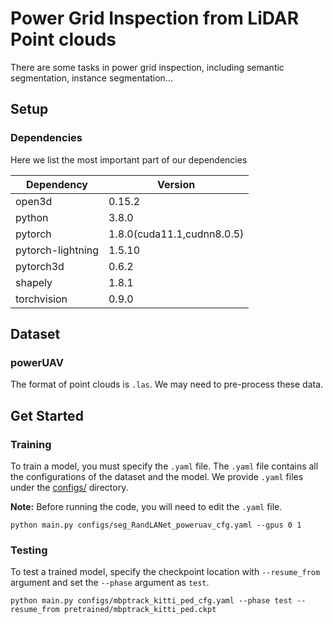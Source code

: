 # Power Grid Inspection from LiDAR Point clouds

There are some tasks in power grid inspection, including semantic segmentation, instance segmentation...

## Setup
### Dependencies
Here we list the most important part of our dependencies

| Dependency        | Version                    |
| ----------------- | -------------------------- |
| open3d            | 0.15.2                     |
| python            | 3.8.0                      |
| pytorch           | 1.8.0(cuda11.1,cudnn8.0.5) |
| pytorch-lightning | 1.5.10                     |
| pytorch3d         | 0.6.2                      |
| shapely           | 1.8.1                      |
| torchvision       | 0.9.0                      |


## Dataset
### powerUAV
The format of point clouds is `.las`. 
We may need to pre-process these data. 


## Get Started
### Training

To train a model, you must specify the `.yaml` file. The `.yaml` file contains all the configurations of the dataset and the model. We provide `.yaml` files under the [configs/](./configs) directory. 

**Note:** Before running the code, you will need to edit the `.yaml` file.

```
python main.py configs/seg_RandLANet_poweruav_cfg.yaml --gpus 0 1
```

### Testing

To test a trained model, specify the checkpoint location with `--resume_from` argument and set the `--phase` argument as `test`.

```
python main.py configs/mbptrack_kitti_ped_cfg.yaml --phase test --resume_from pretrained/mbptrack_kitti_ped.ckpt
```



